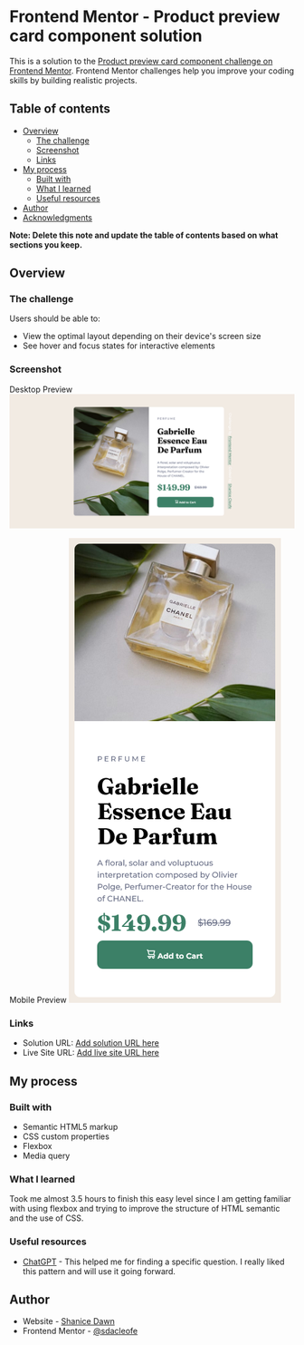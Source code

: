 # Frontend Mentor - Product preview card component solution

This is a solution to the [Product preview card component challenge on Frontend Mentor](https://www.frontendmentor.io/challenges/product-preview-card-component-GO7UmttRfa). Frontend Mentor challenges help you improve your coding skills by building realistic projects. 

## Table of contents

- [Overview](#overview)
  - [The challenge](#the-challenge)
  - [Screenshot](#screenshot)
  - [Links](#links)
- [My process](#my-process)
  - [Built with](#built-with)
  - [What I learned](#what-i-learned)
  - [Useful resources](#useful-resources)
- [Author](#author)
- [Acknowledgments](#acknowledgments)

**Note: Delete this note and update the table of contents based on what sections you keep.**

## Overview

### The challenge

Users should be able to:

- View the optimal layout depending on their device's screen size
- See hover and focus states for interactive elements

### Screenshot

Desktop Preview
![](./images/desktop.png)


Mobile Preview
![](./images/mobile.png)


### Links

- Solution URL: [Add solution URL here](https://your-solution-url.com)
- Live Site URL: [Add live site URL here](https://your-live-site-url.com)

## My process

### Built with

- Semantic HTML5 markup
- CSS custom properties
- Flexbox
- Media query

### What I learned

Took me almost 3.5 hours to finish this easy level since I am getting familiar with using flexbox and trying to improve the structure of HTML semantic and the use of CSS. 

### Useful resources

- [ChatGPT](https://chat.openai.com/) - This helped me for finding a specific question. I really liked this pattern and will use it going forward.


## Author

- Website - [Shanice Dawn](https://sdacleofe.github.io/about-me/)
- Frontend Mentor - [@sdacleofe](https://www.frontendmentor.io/profile/sdacleofe)